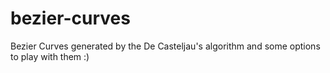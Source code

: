 # bezier-curves
Bezier Curves generated by the De Casteljau's algorithm and some options to play with them :)

